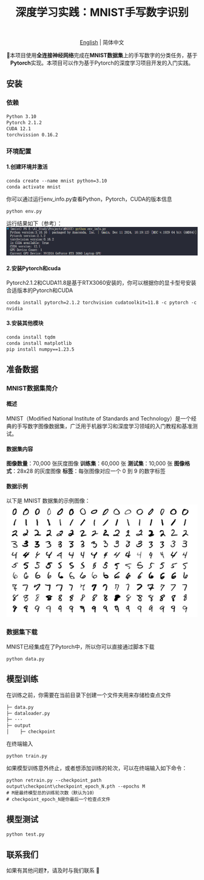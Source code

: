 <p align="center">
    <h1 align="center">深度学习实践：MNIST手写数字识别</h1>
</p>


<br>
<div align="center">

[English](README.md) | 简体中文

</div>

<p align="center">
    🌟本项目使用<strong>全连接神经网络</strong>完成在<strong>MNIST数据集</strong>上的手写数字的分类任务，基于<strong>Pytorch</strong>实现。本项目可以作为基于Pytorch的深度学习项目开发的入门实践。
</p>


## 安装
### 依赖
```
Python 3.10
Pytorch 2.1.2
CUDA 12.1
torchvission 0.16.2
```
### 环境配置
#### 1.创建环境并激活
```
conda create --name mnist python=3.10
conda activate mnist
```
你可以通过运行env_info.py查看Python，Pytorch，CUDA的版本信息
```
python env.py
```
运行结果如下（参考）：
![image](https://github.com/ZhigangHe-hust/Deep-Learning-MNIST/blob/main/figs/fig2.png)
#### 2.安装Pytorch和cuda
Pytorch2.1.2和CUDA11.8是基于RTX3060安装的，你可以根据你的显卡型号安装合适版本的Pytorch和CUDA
```
conda install pytorch=2.1.2 torchvision cudatoolkit=11.8 -c pytorch -c nvidia
```
#### 3.安装其他模块
```
conda install tqdm
conda install matplotlib
pip install numpy==1.23.5
```

## 准备数据
###  MNIST数据集简介
#### 概述
MNIST（Modified National Institute of Standards and Technology）是一个经典的手写数字图像数据集，广泛用于机器学习和深度学习领域的入门教程和基准测试。
#### 数据集内容
**图像数量**：70,000 张灰度图像
**训练集**：60,000 张
**测试集**：10,000 张
**图像格式**：28x28 的灰度图像
**标签**：每张图像对应一个 0 到 9 的数字标签
#### 数据示例
以下是 MNIST 数据集的示例图像：
![image](https://github.com/ZhigangHe-hust/Deep-Learning-MNIST/blob/main/figs/fig1.png)
### 数据集下载
MNIST已经集成在了Pytorch中，所以你可以直接通过脚本下载
```
python data.py
```

## 模型训练
在训练之前，你需要在当前目录下创建一个文件夹用来存储检查点文件
```
├─ data.py
├─ dataloader.py
├─ ···
├─ output
│    ├─ checkpoint
```
在终端输入
```
python train.py
```
如果模型训练意外终止，或者想添加训练的轮次，可以在终端输入如下命令：
```
python retrain.py --checkpoint_path output\checkpoint\checkpoint_epoch_N.pth --epochs M
# M是最终模型总的训练轮次数（默认为10）
# checkpoint_epoch_N是你最后一个检查点文件
```

## 模型测试
```
python test.py
```

## 联系我们

如果有其他问题❓，请及时与我们联系 👬

